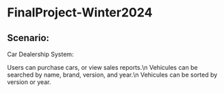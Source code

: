# FinalProject-Winter2024

## Scenario:

Car Dealership System:

Users can purchase cars, or view sales reports.\n
Vehicules can be searched by name, brand, version, and year.\n
Vehicules can be sorted by version or year.

